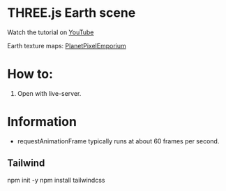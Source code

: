 # THREE.js Earth scene

Watch the tutorial on [YouTube](https://youtu.be/FntV9iEJ0tU)

Earth texture maps: [PlanetPixelEmporium](https://planetpixelemporium.com/earth.html)

# How to:
1. Open with live-server.


# Information
- requestAnimationFrame typically runs at about 60 frames per second.

## Tailwind
npm init -y
npm install tailwindcss

